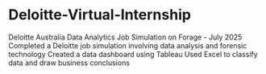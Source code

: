 # Deloitte-Virtual-Internship
Deloitte Australia Data Analytics Job Simulation on Forage - July 2025 Completed a Deloitte job simulation involving data analysis and forensic technology  Created a data dashboard using Tableau  Used Excel to classify data and draw business conclusions
